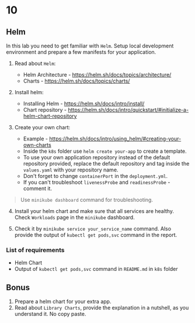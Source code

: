 # 10

## Helm

In this lab you need to get familiar with `Helm`. Setup local development environment and prepare a few manifests for your application. 

1. Read about `Helm`:
    * Helm Architecture - https://helm.sh/docs/topics/architecture/
    * Charts - https://helm.sh/docs/topics/charts/

2. Install helm:
    * Installing Helm - https://helm.sh/docs/intro/install/
    * Chart repository - https://helm.sh/docs/intro/quickstart/#initialize-a-helm-chart-repository

3. Create your own chart:
    * Example - https://helm.sh/docs/intro/using_helm/#creating-your-own-charts
    * Inside the `k8s` folder use `helm create your-app` to create a template.
    * To use your own application repository instead of the default repository provided, replace the default repository and tag inside the `values.yaml` with your repository name.
    * Don't forget to change `containerPort` in the `deployment.yml`.
    * If you can't troubleshoot `livenessProbe` and `readinessProbe` - comment it.

> Use `minikube dashboard` command for troubleshooting.

4. Install your helm chart and make sure that all services are healthy. Check `Workloads` page in the `minikube` dashboard.

5. Check it by `minikube service your_service_name` command. Also provide the output of `kubectl get pods,svc` command in the report.

### List of requirements

* Helm Chart
* Output of `kubectl get pods,svc` command in `README.md` in `k8s` folder


## Bonus

1. Prepare a helm chart for your extra app.
2. Read about `Library Charts`, provide the explanation in a nutshell, as you understand it. No copy paste.